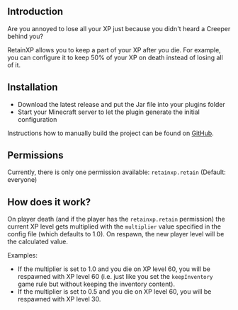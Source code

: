 ## Introduction

Are you annoyed to lose all your XP just because you didn't heard a Creeper behind you?

RetainXP allows you to keep a part of your XP after you die. For example, you can configure it to keep 50% of your XP on death instead of losing all of it.

## Installation

* Download the latest release and put the Jar file into your plugins folder
* Start your Minecraft server to let the plugin generate the initial configuration

Instructions how to manually build the project can be found on [GitHub](https://github.com/Programie/RetainXP).

## Permissions

Currently, there is only one permission available: `retainxp.retain` (Default: everyone)

## How does it work?

On player death (and if the player has the `retainxp.retain` permission) the current XP level gets multiplied with the `multiplier` value specified in the config file (which defaults to 1.0). On respawn, the new player level will be the calculated value.

Examples:

* If the multiplier is set to 1.0 and you die on XP level 60, you will be respawned with XP level 60 (i.e. just like you set the `keepInventory` game rule but without keeping the inventory content).
* If the multiplier is set to 0.5 and you die on XP level 60, you will be respawned with XP level 30.